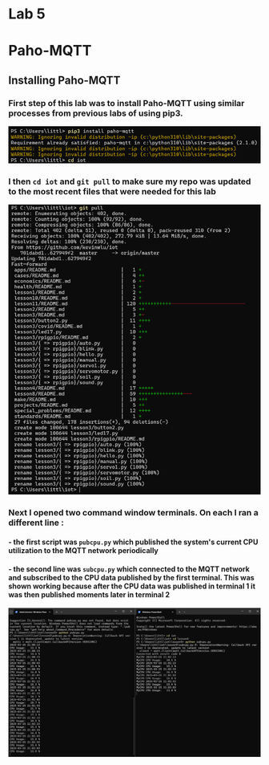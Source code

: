 # Lab 5
#  Paho-MQTT

## Installing Paho-MQTT
### First step of this lab was to install Paho-MQTT using similar processes from previous labs of using pip3.
![image](Images/Lab5install.png)

### I then `cd iot` and `git pull` to make sure my repo was updated to the most recent files that were needed for this lab
![image](Images/Lab5gitpull.png)

### Next I opened two command window terminals. On each I ran a different line : 
#### - the first script was `pubcpu.py` which published the system's current CPU utilization to the MQTT network periodically
#### - the second line was `subcpu.py` which connected to the MQTT network and subscribed to the CPU data published by the first terminal. This was shown working because after the CPU data was published in terminal 1 it was then published moments later in terminal 2
![image](Images/Lab5comparision.png)


